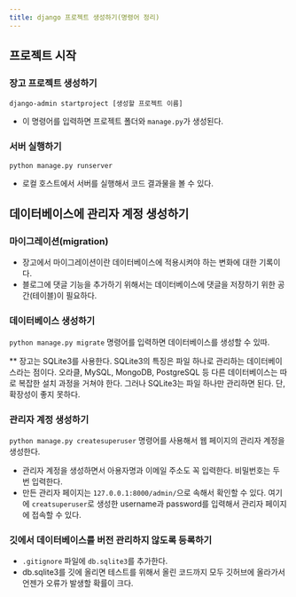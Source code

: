 ```yaml
---
title: django 프로젝트 생성하기(명령어 정리)
---
```



## 프로젝트 시작

### 장고 프로젝트 생성하기
`django-admin startproject [생성할 프로젝트 이름]`
- 이 명령어를 입력하면 프로젝트 폴더와 `manage.py`가 생성된다.

### 서버 실행하기
`python manage.py runserver`
- 로컬 호스트에서 서버를 실행해서 코드 결과물을 볼 수 있다.

## 데이터베이스에 관리자 계정 생성하기
### 마이그레이션(migration)
- 장고에서 마이그레이션이란 데이터베이스에 적용시켜야 하는 변화에 대한 기록이다.
- 블로그에 댓글 기능을 추가하기 위해서는 데이터베이스에 댓글을 저장하기 위한 공간(테이블)이 필요하다.

### 데이터베이스 생성하기
`python manage.py migrate` 명령어를 입력하면 데이터베이스를 생성할 수 있따.

** 장고는 SQLite3를 사용한다. SQLite3의 특징은 파일 하나로 관리하는 데이터베이스라는 점이다. 오라클, MySQL, MongoDB, PostgreSQL 등 다른 데이터베이스는 따로 복잡한 설치 과정을 거쳐야 한다. 그러나 SQLite3는 파일 하나만 관리하면 된다. 단, 확장성이 좋지 못하다.

### 관리자 계정 생성하기
`python manage.py createsuperuser` 명령어를 사용해서 웹 페이지의 관리자 계정을 생성한다.
- 관리자 계정을 생성하면서 아용자명과 이메일 주소도 꼭 입력한다. 비밀번호는 두 번 입력한다.
- 만든 관리자 페이지는 `127.0.0.1:8000/admin/`으로 속해서 확인할 수 있다. 여기에 `creatsuperuser`로 생성한 username과 password를 입력해서 관리자 페이지에 접속할 수 있다.

### 깃에서 데이터베이스를 버전 관리하지 않도록 등록하기
- `.gitignore` 파일에 `db.sqlite3`를 추가한다.
- db.sqlite3를 깃에 올리면 테스트를 위해서 올린 코드까지 모두 깃허브에 올라가서 언젠가 오류가 발생할 확률이 크다.